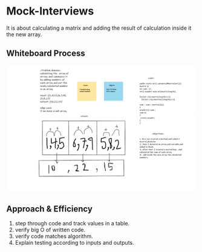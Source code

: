 # Mock-Interviews
It is about calculating a matrix and adding the result of calculation inside it the new array. 

## Whiteboard Process
<!-- Embedded whiteboard image -->

![whiteboard](code-challenge-4-white.png)


## Approach & Efficiency
<!-- What approach did you take? Discuss Why. What is the Big O space/time for this approach? -->

1. step through code and track values in a table.
2. verify big O of written code.
3. verify code matches algorithm.
4. Explain testing according to inputs and outputs.

